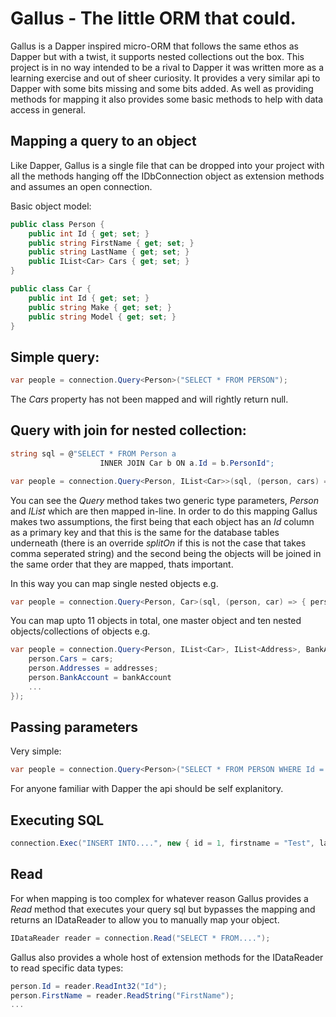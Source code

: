 Gallus - The little ORM that could.
===================================

Gallus is a Dapper inspired micro-ORM that follows the same ethos as Dapper but with a twist, it supports nested collections out the box. This project is in no way intended to be a rival to Dapper it was written more as a learning exercise and out of sheer curiosity. It provides a very similar api to Dapper with some bits missing and some bits added. As well as providing methods for mapping it also provides some basic methods to help with data access in general.

Mapping a query to an object
----------------------------

Like Dapper, Gallus is a single file that can be dropped into your project with all the methods hanging off the IDbConnection object as extension methods and assumes an open connection.

Basic object model:

```csharp
public class Person {
	public int Id { get; set; }
	public string FirstName { get; set; }
	public string LastName { get; set; }
	public IList<Car> Cars { get; set; }
}

public class Car {
	public int Id { get; set; }
	public string Make { get; set; }
	public string Model { get; set; }
}
```

Simple query:
-------------

```csharp
var people = connection.Query<Person>("SELECT * FROM PERSON"); 
```

The *Cars* property has not been mapped and will rightly return null.

Query with join for nested collection:
--------------------------------------

```csharp
string sql = @"SELECT * FROM Person a
					INNER JOIN Car b ON a.Id = b.PersonId";

var people = connection.Query<Person, IList<Car>>(sql, (person, cars) => { person.Cars = cars; });
```

You can see the *Query* method takes two generic type parameters, *Person* and *IList<Car>* which are then mapped in-line. In order to do this mapping Gallus makes two assumptions, the first being that each object has an *Id* column as a primary key and that this is the same for the database tables underneath (there is an override *splitOn* if this is not the case that takes comma seperated string) and the second being the objects will be joined in the same order that they are mapped, thats important.

In this way you can map single nested objects e.g. 

```csharp
var people = connection.Query<Person, Car>(sql, (person, car) => { person.Car = car; });
``` 

You can map upto 11 objects in total, one master object and ten nested objects/collections of objects e.g.

```csharp
var people = connection.Query<Person, IList<Car>, IList<Address>, BankAccount...>(sql, (person, cars, addresses, bankAccount...) => { 
	person.Cars = cars; 
	person.Addresses = addresses;
	person.BankAccount = bankAccount
	...
});
```

Passing parameters
------------------

Very simple:

```csharp
var people = connection.Query<Person>("SELECT * FROM PERSON WHERE Id = @id", new { id = 4 }); 
```

For anyone familiar with Dapper the api should be self explanitory.

Executing SQL 
-------------

```csharp
connection.Exec("INSERT INTO....", new { id = 1, firstname = "Test", lastname = "user" });
```

Read
----

For when mapping is too complex for whatever reason Gallus provides a *Read* method that executes your query sql but bypasses the mapping and returns an IDataReader to allow you to manually map your object.

```csharp
IDataReader reader = connection.Read("SELECT * FROM....");
```

Gallus also provides a whole host of extension methods for the IDataReader to read specific data types:

```csharp
person.Id = reader.ReadInt32("Id");
person.FirstName = reader.ReadString("FirstName");
...
```				

